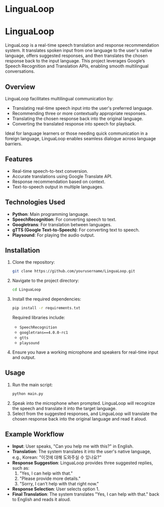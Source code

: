 # LinguaLoop

# **LinguaLoop**

LinguaLoop is a real-time speech translation and response recommendation system. 
It translates spoken input from one language to the user's native language, offers suggested responses, and then translates the chosen response back to the input language. This project leverages Google’s Speech Recognition and Translation APIs, enabling smooth multilingual conversations.

## **Overview**

LinguaLoop facilitates multilingual communication by:
- Translating real-time speech input into the user's preferred language.
- Recommending three or more contextually appropriate responses.
- Translating the chosen response back into the original language.
- Converting the translated response into speech for playback.

Ideal for language learners or those needing quick communication in a foreign language, LinguaLoop enables seamless dialogue across language barriers.

## **Features**
- Real-time speech-to-text conversion.
- Accurate translations using Google Translate API.
- Response recommendation based on context.
- Text-to-speech output in multiple languages.

## **Technologies Used**
- **Python**: Main programming language.
- **SpeechRecognition**: For converting speech to text.
- **Googletrans**: For translation between languages.
- **gTTS (Google Text-to-Speech)**: For converting text to speech.
- **Playsound**: For playing the audio output.

## **Installation**

1. Clone the repository:
    ```bash
    git clone https://github.com/yourusername/LinguaLoop.git
    ```
2. Navigate to the project directory:
    ```bash
    cd LinguaLoop
    ```
3. Install the required dependencies:
    ```bash
    pip install -r requirements.txt
    ```
   Required libraries include:
   - `SpeechRecognition`
   - `googletrans==4.0.0-rc1`
   - `gtts`
   - `playsound`

4. Ensure you have a working microphone and speakers for real-time input and output.

## **Usage**

1. Run the main script:
    ```bash
    python main.py
    ```
2. Speak into the microphone when prompted. LinguaLoop will recognize the speech and translate it into the target language.
3. Select from the suggested responses, and LinguaLoop will translate the chosen response back into the original language and read it aloud.

## **Example Workflow**

- **Input**: User speaks, "Can you help me with this?" in English.
- **Translation**: The system translates it into the user's native language, e.g., Korean: "이것에 대해 도와주실 수 있나요?"
- **Response Suggestion**: LinguaLoop provides three suggested replies, such as:
  1. "Yes, I can help with that."
  2. "Please provide more details."
  3. "Sorry, I can't help with that right now."
- **Response Selection**: User selects option 1.
- **Final Translation**: The system translates "Yes, I can help with that." back to English and reads it aloud.
